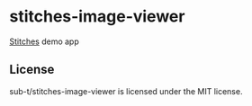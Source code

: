 # stitches-image-viewer

[Stitches](https://stitches.dev/) demo app

## License

sub-t/stitches-image-viewer is licensed under the MIT license.
